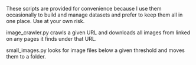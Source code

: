 These scripts are provided for convenience because I use them occasionally to build and manage datasets and prefer to keep them all in one place. Use at your own risk.

image_crawler.py crawls a given URL and downloads all images from linked on any pages it finds under that URL.

small_images.py looks for image files below a given threshold and moves them to a folder.